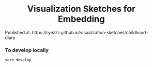 
<h1 align="center">
Visualization Sketches for Embedding</h1>
Published at: https://ryezzz.github.io/visualization-sketches/childhood-diary




### **To develop locally**

    yarn develop



